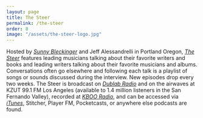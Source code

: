 ```yaml
---
layout: page
title: The Steer
permalink: /the-steer
order: 8
image: "/assets/the-steer-logo.jpg"
---
```

<span>Hosted by [*Sunny Bleckinger*](https://sunnybleckinger.com/) and Jeff Alessandrelli in Portland Oregon, [*The Steer*](https://the-steer.com/) features leading musicians talking about their favorite writers and books and leading writers talking about their favorite musicians and albums. Conversations often go elsewhere and following each talk is a playlist of songs or sounds discussed during the interview. New episodes drop every two weeks.</span>
<span>The Steer is broadcast on [*Dublab Radio*](http://dublab.com/) and on the airwaves at KZUT 99.1 FM Los Angeles (available to 1.4 million listeners in the San Fernando Valley), recorded at [*KBOO Radio*](https://kboo.fm), and can be accessed via [*iTunes*](https://itunes.apple.com/us/podcast/the-steer/id144444308?mt=2), Stitcher, Player FM, Pocketcasts, or anywhere else podcasts are found.</span>
